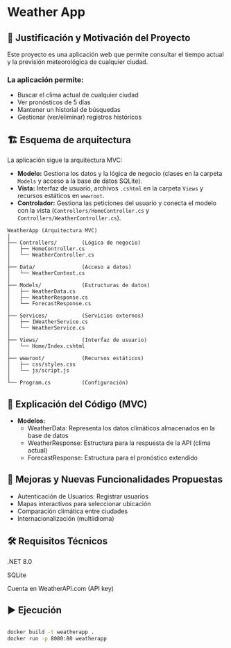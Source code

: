 # Weather App

## 📌 Justificación y Motivación del Proyecto

Este proyecto es una aplicación web que permite consultar el tiempo actual y la previsión meteorológica de cualquier ciudad.

### La aplicación permite:
- Buscar el clima actual de cualquier ciudad
- Ver pronósticos de 5 días
- Mantener un historial de búsquedas
- Gestionar (ver/eliminar) registros históricos

## 🏗️ Esquema de arquitectura

La aplicación sigue la arquitectura MVC:

- **Modelo:** Gestiona los datos y la lógica de negocio (clases en la carpeta `Models` y acceso a la base de datos SQLite).
- **Vista:** Interfaz de usuario, archivos `.cshtml` en la carpeta `Views` y recursos estáticos en `wwwroot`.
- **Controlador:** Gestiona las peticiones del usuario y conecta el modelo con la vista (`Controllers/HomeController.cs` y `Controllers/WeatherController.cs`).

```
WeatherApp (Arquitectura MVC)
│
├── Controllers/        (Lógica de negocio)
│   ├── HomeController.cs
│   └── WeatherController.cs
│
├── Data/               (Acceso a datos)
│   └── WeatherContext.cs
│
├── Models/             (Estructuras de datos)
│   ├── WeatherData.cs
│   ├── WeatherResponse.cs
│   └── ForecastResponse.cs
│
├── Services/           (Servicios externos)
│   ├── IWeatherService.cs
│   └── WeatherService.cs
│
├── Views/              (Interfaz de usuario)
│   └── Home/Index.cshtml
│
├── wwwroot/            (Recursos estáticos)
│   ├── css/styles.css
│   └── js/script.js
│
└── Program.cs          (Configuración)

```

## 🧠 Explicación del Código (MVC)

- **Modelos:**  
  - WeatherData: Representa los datos climáticos almacenados en la base de datos
  - WeatherResponse: Estructura para la respuesta de la API (clima actual)
  - ForecastResponse: Estructura para el pronóstico extendido



## 🚀 Mejoras y Nuevas Funcionalidades Propuestas

- Autenticación de Usuarios: Registrar usuarios
- Mapas interactivos para seleccionar ubicación
- Comparación climática entre ciudades
- Internacionalización (multiidioma)

## 🛠️ Requisitos Técnicos
.NET 8.0

SQLite

Cuenta en WeatherAPI.com (API key)

## ▶️ Ejecución

```bash

docker build -t weatherapp .
docker run -p 8080:80 weatherapp

```
